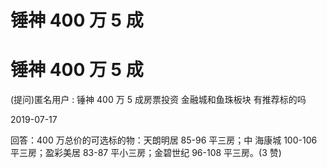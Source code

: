 # 锤神 400 万 5 成

# 锤神 400 万 5 成

(提问)匿名用户 : 锤神 400 万 5 成房票投资 金融城和鱼珠板块 有推荐标的吗

2019-07-17

回答：400 万总价的可选标的物：天朗明居 85-96 平三房；中 海康城 100-106 平三房；盈彩美居 83-87 平小三房；金碧世纪 96-108 平三房。(3 赞)